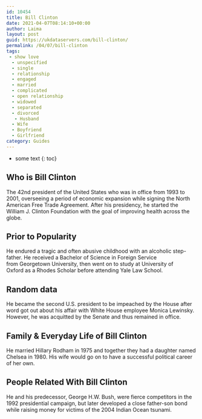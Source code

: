 ```yaml
---
id: 10454
title: Bill Clinton
date: 2021-04-07T08:14:10+00:00
author: Laima
layout: post
guid: https://ukdataservers.com/bill-clinton/
permalink: /04/07/bill-clinton
tags:
 - show love
  - unspecified
  - single
  - relationship
  - engaged
  - married
  - complicated
  - open relationship
  - widowed
  - separated
  - divorced
   - Husband
  - Wife
  - Boyfriend
  - Girlfriend
category: Guides
---
```


* some text
{: toc}


## Who is Bill Clinton
                  
                  
                  
The 42nd president of the United States who was in office from 1993 to 2001, overseeing a period of economic expansion while signing the North American Free Trade Agreement. After his presidency, he started the William J. Clinton Foundation with the goal of improving health across the globe. 
                  
              
            
              
            
                
                
                
## Prior to Popularity
                  
                  
                  
He endured a tragic and often abusive childhood with an alcoholic step-father. He received a Bachelor of Science in Foreign Service from Georgetown University, then went on to study at University of Oxford as a Rhodes Scholar before attending Yale Law School. 
                  
              
            
              
            
                
                
                
## Random data
                  
                  
                  
He became the second U.S. president to be impeached by the House after word got out about his affair with White House employee Monica Lewinsky. However, he was acquitted by the Senate and thus remained in office. 
                  
              
            
              
            
                
                
                
## Family & Everyday Life of Bill Clinton
                  
                  
                  
He married Hillary Rodham in 1975 and together they had a daughter named Chelsea in 1980. His wife would go on to have a successful political career of her own. 
                  
              
            
              
            
                
                
                
## People Related With Bill Clinton
                  
                  
                  
He and his predecessor, George H.W. Bush, were fierce competitors in the 1992 presidential campaign, but later developed a close father-son bond while raising money for victims of the 2004 Indian Ocean tsunami. 
                  
              
            
              
            
                
              
            
              
              
            
            
              
            
          
          
          
